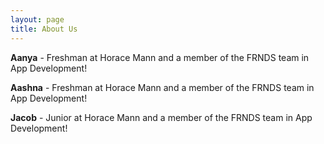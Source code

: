 ```yaml
---
layout: page
title: About Us
---
```


**Aanya** - Freshman at Horace Mann and a member of the FRNDS team in App Development! 

**Aashna** - Freshman at Horace Mann and a member of the FRNDS team in App Development! 

**Jacob** - Junior at Horace Mann and a member of the FRNDS team in App Development! 
